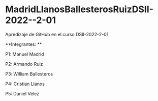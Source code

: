 # MadridLlanosBallesterosRuizDSII-2022--2-01

Apredizaje de GitHub en el curso DSII-2022-2-01

**Integrantes: **

P1: Manuel Madrid

P2: Armando Ruiz

P3: William Ballesteros

P4: Cristian Llanos

P5: Daniel Vélez
